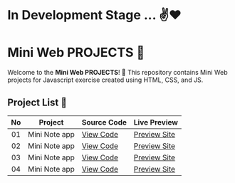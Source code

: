 # In Development Stage ... ✌️❤️


# Mini Web PROJECTS 🚀

Welcome to the **Mini Web PROJECTS**! 🎉 This repository contains Mini Web projects for Javascript exercise created using HTML, CSS, and JS.

## Project List 📜

|  No | Project         | Source Code                                                          | Live Preview         |
| :-: | ----------------|----------------------------------------------------------------------|-----------------------------------------------------
| 01  | Mini Note app     | [View Code](https://github.com/KhodaeiDev/Mini-Web-Projects/tree/master/note-app)      | [Preview Site](https://khodaeidev.github.io/Mini-Web-Projects/note-app/)
| 02  | Mini Note app     | [View Code](https://github.com/KhodaeiDev/Mini-Web-Projects/tree/master/key-code)      | [Preview Site](https://khodaeidev.github.io/Mini-Web-Projects/key-code/)
| 03  | Mini Note app     | [View Code](https://github.com/KhodaeiDev/Mini-Web-Projects/tree/master/show-modal)      | [Preview Site](https://khodaeidev.github.io/Mini-Web-Projects/show-modal/)
| 04  | Mini Note app     | [View Code](https://github.com/KhodaeiDev/Mini-Web-Projects/tree/master/temp)      | [Preview Site](https://khodaeidev.github.io/Mini-Web-Projects/temp/)
